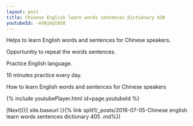```yaml
---
layout: post
title: Chinese English learn words sentences Dictionary 430 
youtubeId: -eV0j0qlHS8
---
```

 
 
Helps to learn English words and sentences for Chinese speakers.

Opportunitiy to repeat the words sentences. 

Practice English language. 
 
10 minutes practice every day. 
 
How to learn English words and sentences for Chinese speakers 
 
{% include youtubePlayer.html id=page.youtubeId %}
 
 
[Next]({{ site.baseurl }}{% link  split1/_posts/2016-07-05-Chinese english learn words sentences dictionary 405 .md%})
 
